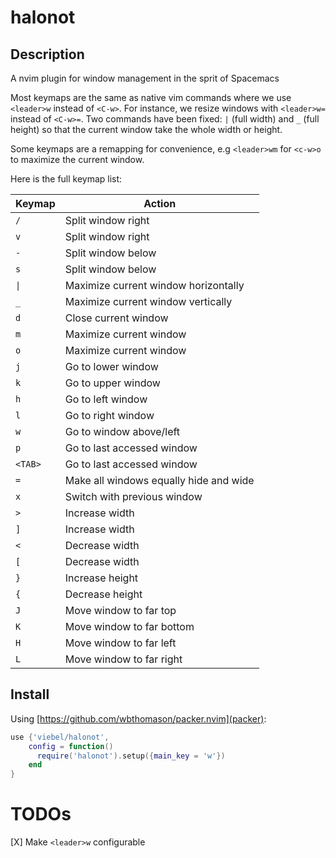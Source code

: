 # halonot

## Description
A nvim plugin for window management in the sprit of Spacemacs

Most keymaps are the same as native vim commands where we use `<leader>w` instead of `<C-w>`. For instance, we resize windows with `<leader>w=` instead of `<C-w>=`. Two commands have been fixed: `|` (full width) and `_` (full height) so that the current window take the whole width or height.

Some keymaps are a remapping for convenience, e.g `<leader>wm` for `<c-w>o` to maximize the current window.

Here is the full keymap list:

| Keymap   | Action |
| -----    | ------ |
| `/`      | Split window right | 
| `v`      | Split window right | 
| `-`      | Split window below | 
| `s`      | Split window below | 
| `\|`      | Maximize current window horizontally | 
| `_`      | Maximize current window vertically | 
| `d`      | Close current window | 
| `m`      | Maximize current window | 
| `o`      | Maximize current window | 
| `j`      | Go to lower window | 
| `k`      | Go to upper window | 
| `h`      | Go to left window | 
| `l`      | Go to right window | 
| `w`      | Go to window above/left| 
| `p`      | Go to last accessed window | 
| `<TAB>`  | Go to last accessed window | 
| `=`      | Make all windows equally hide and wide | 
| `x`      | Switch with previous window | 
| `>`      | Increase width | 
| `]`      | Increase width | 
| `<`      | Decrease width | 
| `[`      | Decrease width | 
| `}`      | Increase height | 
| `{`      | Decrease height | 
| `J`      | Move window to far top | 
| `K`      | Move window to far bottom | 
| `H`      | Move window to far left | 
| `L`      | Move window to far right | 

## Install

Using [https://github.com/wbthomason/packer.nvim](packer):

~~~lua
use {'viebel/halonot', 
    config = function() 
      require('halonot').setup({main_key = 'w'})
    end
}
~~~

# TODOs

[X] Make `<leader>w` configurable
